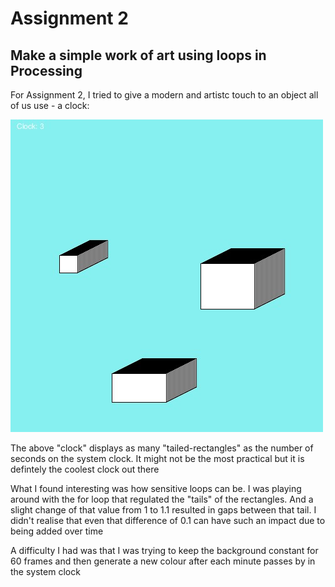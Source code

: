 # Assignment 2
## Make a simple work of art using loops in Processing


For Assignment 2, I tried to give a modern and artistc touch to an object all of us use - a clock:

![](Assignment2.jpg)

The above "clock" displays as many "tailed-rectangles" as the number of seconds on the system clock. It might not be the most practical but it is defintely the coolest clock out there


What I found interesting was how sensitive loops can be. I was playing around with the for loop that regulated the "tails" of the rectangles. And a slight change of that
value from 1 to 1.1 resulted in gaps between that tail. I didn't realise that even that difference of 0.1 can have such an impact due to being added over time

A difficulty I had was that I was trying to keep the background constant for 60 frames and then generate a new colour after each minute passes by in the system clock
